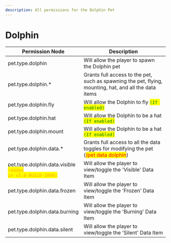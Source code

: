 ```yaml
---
description: All permissions for the Dolphin Pet
---
```



# Dolphin
| Permission Node | Description |
| - | - |
| pet.type.dolphin | Will allow the player to spawn the Dolphin pet |
| pet.type.dolphin.* | Grants full access to the pet, such as spawning the pet, flying, mounting, hat, and all the data items |
| pet.type.dolphin.fly | Will allow the Dolphin to fly <mark style="color:green;">`(If enabled)`</mark> |
| pet.type.dolphin.hat | Will allow the Dolphin to be a hat <mark style="color:green;">`(If enabled)`</mark> |
| pet.type.dolphin.mount | Will allow the Dolphin to be a hat <mark style="color:green;">`(If enabled)`</mark> |
| pet.type.dolphin.data.* | Grants full access to all the data toggles for modifying the pet (<mark style="color:red;">/pet data dolphin</mark>) |
| pet.type.dolphin.data.visible<br><mark style="color:orange;"><code>(Added in v5.0-BUILD-1000)</code></mark> | Will allow the player to view/toggle the 'Visible' Data Item |
| pet.type.dolphin.data.frozen | Will allow the player to view/toggle the 'Frozen' Data Item |
| pet.type.dolphin.data.burning | Will allow the player to view/toggle the 'Burning' Data Item |
| pet.type.dolphin.data.silent | Will allow the player to view/toggle the 'Silent' Data Item |

